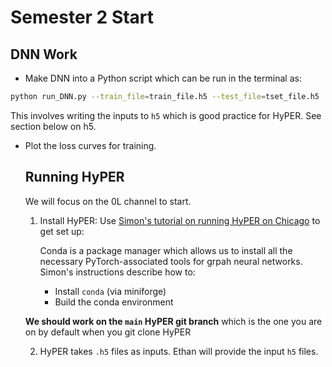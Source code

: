 # Semester 2 Start

## DNN Work 
* Make DNN into a Python script which can be run in the terminal as:
```bash
python run_DNN.py --train_file=train_file.h5 --test_file=tset_file.h5
```
This involves writing the inputs to `h5` which is good practice for HyPER. See section below on h5. 
* Plot the loss curves for training.

  ## Running HyPER
  We will focus on the 0L channel to start.
  1. Install HyPER: Use [Simon's tutorial on running HyPER on Chicago](https://github.com/els285/4TopsMPhys24/blob/main/Tasks/Semester2/HyPERonChicago.md) to get set up:

     Conda is a package manager which allows us to install all the necessary PyTorch-associated tools for grpah neural networks. Simon's instructions describe how to:
      * Install `conda` (via miniforge)
      * Build the conda environment
    
    **We should work on the `main` HyPER git branch** which is the one you are on by default when you git clone HyPER
  
  2. HyPER takes `.h5` files as inputs. Ethan will provide the input `h5` files.
